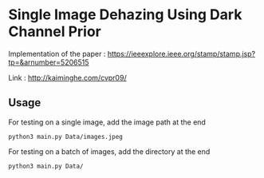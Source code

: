 <h1>Single Image Dehazing Using Dark Channel Prior</h1>

Implementation of the paper : https://ieeexplore.ieee.org/stamp/stamp.jsp?tp=&arnumber=5206515

Link : http://kaiminghe.com/cvpr09/

<h2>Usage</h2>

For testing on a single image, add the image path at the end
```
python3 main.py Data/images.jpeg
```

For testing on a batch of images, add the directory at the end
```
python3 main.py Data/
```

